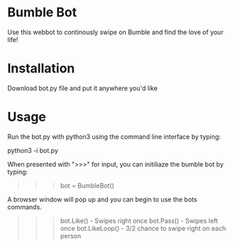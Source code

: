 # Bumble Bot
Use this webbot to continously swipe on Bumble and find the love of your life!

# Installation
Download bot.py file and put it anywhere you'd like

 # Usage
 Run the bot.py with python3 using the command line interface by typing: 
 
 python3 -i bot.py

 When presented with ">>>" for input, you can initiliaze the bumble bot by typing:
 
 >>> bot = BumbleBot()
 
 A browser window will pop up and you can begin to use the bots commands.
 
 >>> bot.Like() - Swipes right once
 >>> bot.Pass() - Swipes left once
 >>> bot.LikeLoop() - 3/2 chance to swipe right on each person
